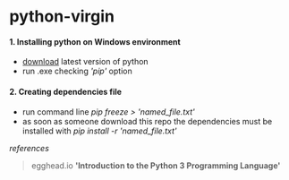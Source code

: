 # python-virgin

#### 1. Installing python on Windows environment
+ [download](https://www.python.org/downloads/ "Python.org") latest version of python
+ run .exe checking *'pip'* option

#### 2. Creating dependencies file

+ run command line *pip freeze > 'named_file.txt'*
+ as soon as someone download this repo the dependencies must be installed with *pip install -r 'named_file.txt'*



*references*
>egghead.io __'Introduction to the Python 3 Programming Language'__
